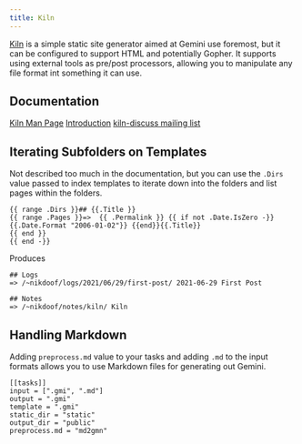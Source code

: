```yaml
---
title: Kiln
---
```


[Kiln](https://git.sr.ht/~adnano/kiln) is a simple static site generator aimed at Gemini use foremost, but it can be configured to support HTML and potentially Gopher. It supports using external tools as pre/post processors, allowing you to manipulate any file format int something it can use.

## Documentation

[Kiln Man Page](https://git.sr.ht/~adnano/kiln/tree/master/item/docs/kiln.1.scd)
[Introduction](https://kiln.adnano.co)
[kiln-discuss mailing list](https://lists.sr.ht/~adnano/kiln-discuss)

## Iterating Subfolders on Templates

Not described too much in the documentation, but you can use the `.Dirs` value passed to index templates to iterate down into the folders and list pages within the folders. 

```
{{ range .Dirs }}## {{.Title }}
{{ range .Pages }}=>  {{ .Permalink }} {{ if not .Date.IsZero -}}
{{.Date.Format "2006-01-02"}} {{end}}{{.Title}}
{{ end }}
{{ end -}}
```

Produces

```
## Logs
=> /~nikdoof/logs/2021/06/29/first-post/ 2021-06-29 First Post

## Notes
=> /~nikdoof/notes/kiln/ Kiln
```

## Handling Markdown

Adding `preprocess.md` value to your tasks and adding `.md` to the input formats allows you to use Markdown files for generating out Gemini. 

```
[[tasks]]
input = [".gmi", ".md"]
output = ".gmi"
template = ".gmi"
static_dir = "static"
output_dir = "public"
preprocess.md = "md2gmn"
```